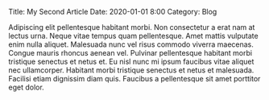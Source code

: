 Title: My Second Article
Date: 2020-01-01 8:00
Category: Blog

Adipiscing elit pellentesque habitant morbi. Non consectetur a erat nam at lectus urna. Neque vitae tempus quam pellentesque. Amet mattis vulputate enim nulla aliquet. Malesuada nunc vel risus commodo viverra maecenas. Congue mauris rhoncus aenean vel. Pulvinar pellentesque habitant morbi tristique senectus et netus et. Eu nisl nunc mi ipsum faucibus vitae aliquet nec ullamcorper. Habitant morbi tristique senectus et netus et malesuada. Facilisi etiam dignissim diam quis. Faucibus a pellentesque sit amet porttitor eget dolor.
